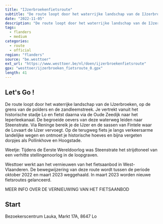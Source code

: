 ```yaml
---
title: "IJzerbroekenfietsroute"
subtitle: "De route loopt door het waterrijke landschap van de IJzerbroeken, op de grens van de polders en de zandleemstreek"
date: "2022-11-05"
description: "De route loopt door het waterrijke landschap van de IJzerbroeken, op de grens van de polders en de zandleemstreek" 
tags:
  - flanders
  - medium
categories: 
  - route
  - official
region: "flanders"
source: "be.westtoer"
ext_url: "https://www.westtoer.be/nl/doen/ijzerbroekenfietsroute"
gpx: "westtoer/ijzerbroeken_fietsroute_0.gpx"
length: 41
---
```


## Let's Go !

De route loopt door het waterrijke landschap van de IJzerbroeken, op de grens van de polders en de zandleemstreek. Je vertrekt vanuit het historische stadje Lo en fietst daarna via de Oude Zeedijk naar het Ieperleekanaal. De begroeide oevers van deze waterweg leiden naar Steenstrate. Via Reninge bereik je de IJzer en de sassen van Fintele waar de Lovaart de IJzer vervoegt. Op de terugweg fiets je langs verkeersarme landelijke wegen en ontmoet je historische hoeves en bijna vergeten dorpjes als Pollinkhove en Hoogstade.

Weetje: Tijdens de Eerste Wereldoorlog was Steenstrate het strijdtoneel van een verhitte stellingenoorlog in de loopgraven.

Westtoer werkt aan het vernieuwen van het fietsaanbod in West-Vlaanderen. De bewegwijzering van deze route wordt tussen de periode oktober 2022 en maart 2023 weggehaald. In maart 2023 worden nieuwe fietsroutes gelanceerd.

MEER INFO OVER DE VERNIEUWING VAN HET FIETSAANBOD

## Start 

Bezoekerscentrum Lauka, Markt 17A, 8647 Lo 


